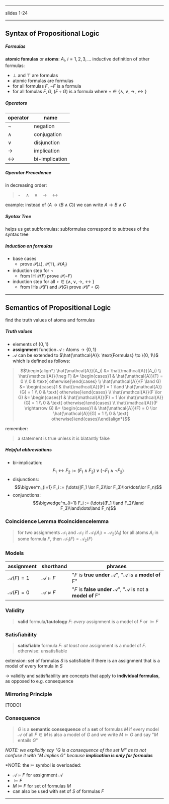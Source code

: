 ----
slides 1-24

----

## Syntax of Propositional Logic

##### Formulas
**atomic fomulas** or **atoms**: $A_i,\> i=1,2,3,\dots$
inductive definition of other formulas:
- $\bot$ and $\top$ are formulas
- atomic formulas are formulas
- for all formulas $F$, $\neg F$ is a formula
- for all fomulas $F, G$, $(F \circ G)$ is a formula where $\circ \in \{\land, \lor, \rightarrow, \leftrightarrow\}$

##### Operators
| operator          | name           |
| ----------------- | -------------- |
| $\neg$            | negation       |
| $\land$           | conjugation    |
| $\lor$            | disjunction    |
| $\rightarrow$     | implication    |
| $\leftrightarrow$ | bi-implication |

##### Operator Precedence
in decreasing order:
> $\neg \quad \land \quad \lor \quad \rightarrow \quad \leftrightarrow$

example: instead of $(A \rightarrow (B \land C))$ we can write $A \rightarrow B \land C$

##### Syntax Tree
helps us get subformulas: subformulas correspond to subtrees of the syntax tree

##### Induction on formulas
- base cases
	- prove $\mathcal{P}(\bot)$, $\mathcal{P}(\top)$, $\mathcal{P}(A_i)$
- induction step for $\neg$ 
	- from IH $\mathcal{P}(F)$ prove $\mathcal{P}(\neg F)$
- induction step for all $\circ \in \{\land, \lor, \rightarrow, \leftrightarrow\}$
	- from IHs $\mathcal{P}(F)$ and $\mathcal{P}(G)$ prove $\mathcal{P}(F \circ G)$

-----

## Semantics of Propositional Logic
find the truth values of atoms and formulas

##### Truth values
- elements of $\{0, 1\}$
- **assignment** function $\mathcal{A}: \text{Atoms} \to \{0,1\}$
- $\mathcal{A}$ can be extended to $\hat{\mathcal{A}}: \text{Formulas} \to \{0, 1\}$ which is defined as follows:

>$$\begin{align*} \hat{\mathcal{A}}(A_i) &= \hat{\mathcal{A}}(A_i) \\ \hat{\mathcal{A}}(\neg F) &= \begin{cases}1 & \hat{\mathcal{A}}(F) = 0 \\ 0 & \text{ otherwise}\end{cases} \\ \hat{\mathcal{A}}(F \land G) &= \begin{cases}1 & \hat{\mathcal{A}}(F) = 1 \land \hat{\mathcal{A}}(G) = 1 \\ 0 & \text{ otherwise}\end{cases} \\ \hat{\mathcal{A}}(F \lor G) &= \begin{cases}1 & \hat{\mathcal{A}}(F) = 1 \lor \hat{\mathcal{A}}(G) = 1 \\ 0 & \text{ otherwise}\end{cases} \\ \hat{\mathcal{A}}(F \rightarrow G) &=  \begin{cases}1 & \hat{\mathcal{A}}(F) = 0 \lor \hat{\mathcal{A}}(G) = 1 \\ 0 & \text{ otherwise}\end{cases}\end{align*}$$

remember:
> a statement is true unless it is blatantly false

##### Helpful abbreviations
- bi-implication: $$F_1 \leftrightarrow F_2 := (F_1 \land F_2) \lor (\neg F_1 \land \neg F_2)$$
- disjunctions: $$\bigvee^n_{i=1} F_i := (\dots((F_1 \lor F_2)\lor F_3)\lor\dots\lor F_n)$$
- conjunctions: $$\bigwedge^n_{i=1} F_i := (\dots((F_1 \land F_2)\land F_3)\land\dots\land F_n)$$

### Coincidence Lemma #coincidencelemma

>for two assignments $\mathcal{A}_1$ and $\mathcal{A}_1$:
>if  $\mathcal{A}_1(A_i) = \mathcal{A}_2(A_i)$ for all atoms $A_i$ in some formula $F$, then $\mathcal{A}_1(F) = \mathcal{A}_2(F)$

### Models
| assignment           | shorthand                  | phrases                                                                    |
| -------------------- | -------------------------- | -------------------------------------------------------------------------- |
| $\mathcal{A}(F) = 1$ | $\mathcal{A} \vDash F$     | "$F$ is **true under** $\mathcal{A}$", "$\mathcal{A}$ is a **model of** F" |
| $\mathcal{A}(F) = 0$ | $\mathcal{A} \not\vDash F$ |       "$F$ is **false under** $\mathcal{A}$", "$\mathcal{A}$ is not a **model of** F"                                                                     |

### Validity

> **valid** formula/**tautology** $F$: *every* assignment is a model of $F$ or $\vDash F$

### Satisfiability

> **satisfiable** formula $F$: *at least one* assignment is a model of $F$. otherwise: unsatisfiable

extension: set of formulas $S$ is satisfiable if there is an assignment that is a model of every formula in $S$

→ validity and satisfiability are concepts that apply to **individual formulas**, as opposed to e.g. consequence

### Mirroring Principle
[TODO]

### Consequence

> $G$ is a **semantic consequence** of a **set** of formulas $M$ if every model $\mathcal{A}$ of all $F\in M$ is also a model of $G$ and we write $M \vDash G$ and say "$M$ entails $G$"

*NOTE: we explicitly say "G is a consequence of the set M" as to not confuse it with "M implies G" because **implication is only for formulas***

*NOTE: the $\vDash$ symbol is overloaded:
- $\mathcal{A} \vDash F$ for assignment $\mathcal{A}$
- $\vDash F$
- $M \vDash F$ for set of formulas $M$
- can also be used with set of $S$ of formulas $F$

----
